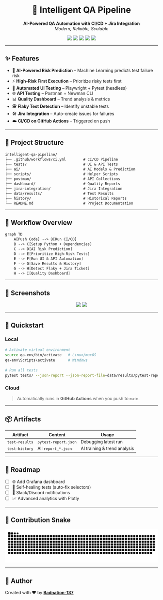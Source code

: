<h1 align="center">🚀 Intelligent QA Pipeline</h1>

<p align="center">
  <b>AI-Powered QA Automation with CI/CD + Jira Integration</b><br/>
  <i>Modern, Reliable, Scalable</i>
</p>

<p align="center">
  <img src="https://img.shields.io/github/actions/workflow/status/Badnation-137/intelligent-qa-pipeline/ci.yml?branch=main&logo=github&label=CI%20Pipeline" />
  <img src="https://img.shields.io/badge/Made%20with-Python%203.10-blue?logo=python" />
  <img src="https://img.shields.io/badge/Tests-Pytest%20%2B%20Playwright-green?logo=pytest" />
  <img src="https://img.shields.io/badge/AI-Scikit--learn%20%2B%20Pandas-orange?logo=scikitlearn" />
  <img src="https://img.shields.io/badge/License-MIT-purple" />
</p>

---

## ✨ Features

- 🔮 **AI-Powered Risk Prediction** – Machine Learning predicts test failure risk  
- ⚡ **High-Risk First Execution** – Prioritize risky tests first  
- 🤖 **Automated UI Testing** – Playwright + Pytest (headless)  
- 🌐 **API Testing** – Postman + Newman CLI  
- 📊 **Quality Dashboard** – Trend analysis & metrics  
- 🕵️ **Flaky Test Detection** – Identify unstable tests  
- 🛠️ **Jira Integration** – Auto-create issues for failures  
- ☁️ **CI/CD on GitHub Actions** – Triggered on push  

---

## 📂 Project Structure

```text
intelligent-qa-pipeline/
├── .github/workflows/ci.yml        # CI/CD Pipeline
├── tests/                          # UI & API Tests
├── ai/                             # AI Models & Prediction
├── scripts/                        # Helper Scripts
├── postman/                        # API Collections
├── dashboard/                      # Quality Reports
├── jira-integration/               # Jira Integration
├── data/results/                   # Test Results
├── history/                        # Historical Reports
└── README.md                       # Project Documentation
```

---

## 🔄 Workflow Overview

```mermaid
graph TD
    A[Push Code] --> B[Run CI/CD]
    B --> C[Setup Python + Dependencies]
    C --> D[AI Risk Prediction]
    D --> E[Prioritize High-Risk Tests]
    E --> F[Run UI & API Automation]
    F --> G[Save Results & History]
    G --> H[Detect Flaky + Jira Ticket]
    H --> I[Quality Dashboard]
```

---

## 📸 Screenshots

<p align="center">
  <img src="docs/screenshots/predict_risk.png" width="400" />
  <img src="docs/screenshots/flaky_detected.png" width="400" />
</p>

---

## 🚀 Quickstart

### Local
```bash
# Activate virtual environment
source qa-env/bin/activate   # Linux/macOS
qa-env\Scripts\activate      # Windows

# Run all tests
pytest tests/ --json-report --json-report-file=data/results/pytest-report.json
```

### Cloud
> Automatically runs in **GitHub Actions** when you push to `main`.

---

## 📦 Artifacts

| Artifact | Content | Usage |
|----------|---------|-------|
| `test-results` | `pytest-report.json` | Debugging latest run |
| `test-history` | All `report_*.json` | AI training & trend analysis |

---

## 📅 Roadmap

- [ ] 🌐 Add Grafana dashboard  
- [ ] 🤖 Self-healing tests (auto-fix selectors)  
- [ ] 🔔 Slack/Discord notifications  
- [ ] 📈 Advanced analytics with Plotly  

---

## 🐍 Contribution Snake

<p align="center">
  <img src="https://raw.githubusercontent.com/Badnation-137/workforce-skill-gap/output/dist/standalone-snake-synthwave.svg" alt="Snake animation"/>
</p>

---

## 🙌 Author

Created with ❤️ by [**Badnation-137**](https://github.com/Badnation-137)
